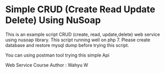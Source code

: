 # Simple CRUD (Create Read Update Delete) Using NuSoap
This is an example script CRUD (create, read, update,delete) web service
using nusoap library. This script running well on php 7.
Please create database and restore mysql dump before trying this script.

You can using postman tool trying this simple Api

Web Service Course
Author : Wahyu W

